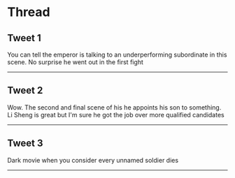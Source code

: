 # Thread

## Tweet 1

You can tell the emperor is talking to an underperforming subordinate in this scene. No surprise he went out in the first fight

---

## Tweet 2

Wow. The second and final scene of his he appoints his son to something. Li Sheng is great but I'm sure he got the job over more qualified candidates

---

## Tweet 3

Dark movie when you consider every unnamed soldier dies

---

